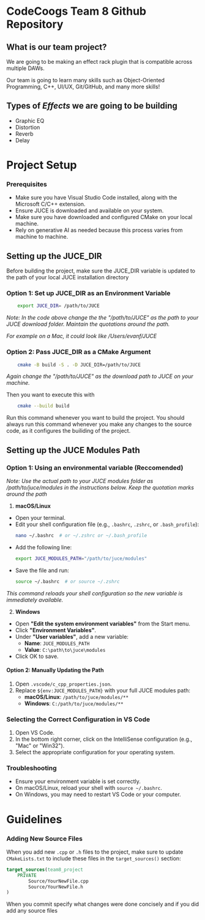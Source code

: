 
# CodeCoogs Team 8 Github Repository

## What is our team project?

We are going to be making an effect rack plugin that is compatible across multiple DAWs.

Our team is going to learn many skills such as Object-Oriented Programming, C++, UI/UX, Git/GitHub, and many more skills!


## Types of *Effects* we are going to be building 

- Graphic EQ
- Distortion
- Reverb
- Delay

# Project Setup

### Prerequisites
- Make sure you have Visual Studio Code installed, along with the Microsoft C/C++ extension.
- Ensure JUCE is downloaded and available on your system.
- Make sure you have downloaded and configured CMake on your local machine.
- Rely on generative AI as needed because this process varies from machine to machine.

## Setting up the JUCE_DIR
Before building the project, make sure the JUCE_DIR variable is updated to the path of your local JUCE installation directory
### Option 1: Set up JUCE_DIR as an Environment Variable
```bash
    export JUCE_DIR= /path/to/JUCE
```
*Note: In the code above change the the "/path/to/JUCE" as the path to your JUCE download folder. Maintain the quotations around the path.*

*For example on a Mac, it could look like /Users/evanf/JUCE*

### Option 2: Pass JUCE_DIR as a CMake Argument 
```bash
    cmake -B build -S . -D JUCE_DIR=/path/to/JUCE
```
*Again change the "/path/to/JUCE" as the download path to JUCE on your machine.*

Then you want to execute this with
```bash
    cmake --build build 
```
Run this command whenever you want to build the project. You should always run this command whenever you make any changes to the source code, as it configures the builiding of the project.

## Setting up the JUCE Modules Path

### Option 1: Using an environmental variable (Reccomended)

*Note: Use the actual path to your JUCE modules folder as /path/to/juce/modules in the instructions below. Keep the quotation marks around the path*

1. **macOS/Linux**
- Open your terminal.
- Edit your shell configuration file (e.g., `.bashrc`, `.zshrc`, or `.bash_profile`):
   ```bash
   nano ~/.bashrc  # or ~/.zshrc or ~/.bash_profile
   ```
- Add the following line:
   ```bash
   export JUCE_MODULES_PATH="/path/to/juce/modules"
   ```
- Save the file and run:
   ```bash
   source ~/.bashrc  # or source ~/.zshrc
   ```
*This command reloads your shell configuration so the new variable is immediately available.*

2. **Windows**
- Open **"Edit the system environment variables"** from the Start menu.
- Click **"Environment Variables"**.
- Under **"User variables"**, add a new variable:
   - **Name**: `JUCE_MODULES_PATH`
   - **Value**: `C:\path\to\juce\modules`
- Click OK to save.

#### Option 2: Manually Updating the Path
1. Open `.vscode/c_cpp_properties.json`.
2. Replace `${env:JUCE_MODULES_PATH}` with your full JUCE modules path:
   - **macOS/Linux**: `/path/to/juce/modules/**`
   - **Windows**: `C:/path/to/juce/modules/**`

### Selecting the Correct Configuration in VS Code
1. Open VS Code.
2. In the bottom right corner, click on the IntelliSense configuration (e.g., "Mac" or "Win32").
3. Select the appropriate configuration for your operating system.

### Troubleshooting
- Ensure your environment variable is set correctly.
- On macOS/Linux, reload your shell with `source ~/.bashrc`.
- On Windows, you may need to restart VS Code or your computer.

# Guidelines 

### Adding New Source Files
When you add new `.cpp` or `.h` files to the project, make sure to update `CMakeLists.txt` to include these files in the `target_sources()` section:
```cmake
target_sources(team8_project
    PRIVATE
        Source/YourNewFile.cpp
        Source/YourNewFile.h
)
```
When you commit specify what changes were done concisely and if you did add any source files
